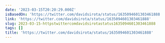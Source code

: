 ```yaml
---
date: '2023-03-15T20:20:29.000Z'
isBasedOn: 'https://twitter.com/davidsirota/status/1635094601303461888'
link: 'https://twitter.com/davidsirota/status/1635094601303461888'
slug: 2023-03-15-httpstwittercomdavidsirotastatus1635094601303461888
tags: []
title: 'https://twitter.com/davidsirota/status/1635094601303461888'
---
```


